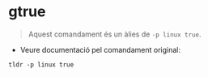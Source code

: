 # gtrue

> Aquest comandament és un àlies de `-p linux true`.

- Veure documentació pel comandament original:

`tldr -p linux true`
